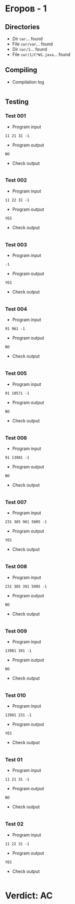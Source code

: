 # Егоров - 1
## Directories
- Dir `cwr`... found
- File `cwr/var`... found
- Dir `cwr/1`... found
- File `cwr/1/C*W1.java`... found
## Compiling
- Compilation log
```

```
## Testing
### Test 001
- Program input
```
11 21 31 -1

```
- Program output
```
NO
```
- Check output
```

```
### Test 002
- Program input
```
11 22 31 -1

```
- Program output
```
YES
```
- Check output
```

```
### Test 003
- Program input
```
-1

```
- Program output
```
YES
```
- Check output
```

```
### Test 004
- Program input
```
91 961 -1

```
- Program output
```
NO
```
- Check output
```

```
### Test 005
- Program input
```
91 10571 -1

```
- Program output
```
NO
```
- Check output
```

```
### Test 006
- Program input
```
91 13981 -1

```
- Program output
```
NO
```
- Check output
```

```
### Test 007
- Program input
```
231 385 961 5005 -1

```
- Program output
```
YES
```
- Check output
```

```
### Test 008
- Program input
```
231 385 391 5005 -1

```
- Program output
```
NO
```
- Check output
```

```
### Test 009
- Program input
```
13981 391 -1

```
- Program output
```
NO
```
- Check output
```

```
### Test 010
- Program input
```
13981 231 -1

```
- Program output
```
YES
```
- Check output
```

```
### Test 01
- Program input
```
11 21 31 -1

```
- Program output
```
NO
```
- Check output
```

```
### Test 02
- Program input
```
11 22 31 -1

```
- Program output
```
YES
```
- Check output
```

```
# Verdict: AC
